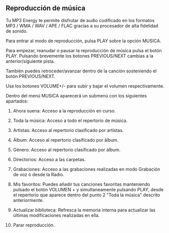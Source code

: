 ## Reproducción de música

Tu MP3 Energy te permite disfrutar de audio codificado en los formatos MP3 / WMA / WAV / APE / FLAC gracias a su procesador de alta fidelidad de sonido.

Para entrar al modo de reproducción, pulsa PLAY sobre la opción MUSICA.

Para empezar, reanudar o pausar la reproducción de música pulsa el botón PLAY. Pulsando brevemente los botones PREVIOUS/NEXT
cambias a la anterior/siguiente pista.

También puedes retroceder/avanzar dentro de la canción sosteniendo el botón PREVIOUS/NEXT.

Usa los botones VOLUME+/- para subir y bajar el volumen respectivamente.

Dentro del menú MUSICA aparecerá un submenú con los siguientes apartados:

1. Ahora suena: Acceso a la reproducción en curso.

2. Toda la música: Acceso a todo el repertorio de música.

3. Artistas: Acceso al repertorio clasificado por artistas.

4. Álbum: Acceso al repertorio clasificado por álbum.

5. Género: Acceso al repertorio clasificado por álbum.

6. Directorios: Acceso a las carpetas.

7. Grabaciones: Acceso a las grabaciones realizadas en modo Grabación de voz ò desde la Radio.

8. Mis favoritos: Puedes añadir tus canciones favoritas manteniendo pulsado el botón VOLUMEN + y simultaneamente pulsando PLAY, desde el repertorio que aparece dentro del punto 2 "Toda la música" descrito anteriormente.

9. Actualizar biblioteca: Refresca la memoria interna para actualizar las últimas modificaciones realizadas en ella.

10. Parar reproducción.


